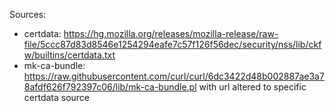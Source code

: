 Sources:
- certdata: https://hg.mozilla.org/releases/mozilla-release/raw-file/5ccc87d83d8546e1254294eafe7c57f126f56dec/security/nss/lib/ckfw/builtins/certdata.txt
- mk-ca-bundle: https://raw.githubusercontent.com/curl/curl/6dc3422d48b002887ae3a78afdf626f792397c06/lib/mk-ca-bundle.pl with url altered to specific certdata source
